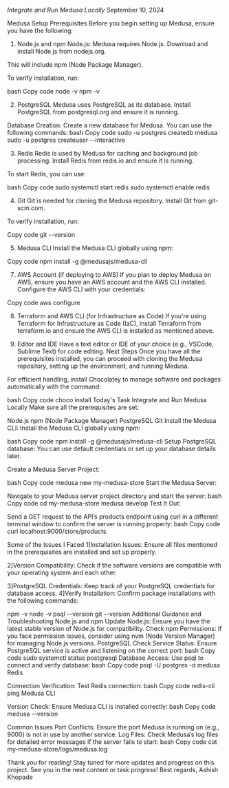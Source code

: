 *Integrate and Run Medusa Locally*
September 10, 2024

Medusa Setup
Prerequisites
Before you begin setting up Medusa, ensure you have the following:

1. Node.js and npm
Node.js: Medusa requires Node.js. Download and install Node.js from nodejs.org.

This will include npm (Node Package Manager).

To verify installation, run:

bash
Copy code
node -v
npm -v

2. PostgreSQL
Medusa uses PostgreSQL as its database. Install PostgreSQL from postgresql.org and ensure it is running.

Database Creation: Create a new database for Medusa. You can use the following commands:
bash
Copy code
sudo -u postgres createdb medusa
sudo -u postgres createuser --interactive


3. Redis
Redis is used by Medusa for caching and background job processing. Install Redis from redis.io and ensure it is running.

To start Redis, you can use:

bash
Copy code
sudo systemctl start redis
sudo systemctl enable redis


4. Git
Git is needed for cloning the Medusa repository. Install Git from git-scm.com.

To verify installation, run:


Copy code
git --version

5. Medusa CLI
Install the Medusa CLI globally using npm:

Copy code
npm install -g @medusajs/medusa-cli


7. AWS Account (if deploying to AWS)
If you plan to deploy Medusa on AWS, ensure you have an AWS account and the AWS CLI installed. Configure the AWS CLI with your credentials:

Copy code
aws configure

8. Terraform and AWS CLI (for Infrastructure as Code)
If you're using Terraform for Infrastructure as Code (IaC), install Terraform from terraform.io and ensure the AWS CLI is installed as mentioned above.


10. Editor and IDE
Have a text editor or IDE of your choice (e.g., VSCode, Sublime Text) for code editing.
Next Steps
Once you have all the prerequisites installed, you can proceed with cloning the Medusa repository, setting up the environment, and running Medusa.

For efficient handling, install Chocolatey to manage software and packages automatically with the command:

bash
Copy code
choco install <package-name>
Today's Task
Integrate and Run Medusa Locally
Make sure all the prerequisites are set:

Node.js
npm (Node Package Manager)
PostgreSQL
Git
Install the Medusa CLI: Install the Medusa CLI globally using npm:

bash
Copy code
npm install -g @medusajs/medusa-cli
Setup PostgreSQL database: You can use default credentials or set up your database details later.

Create a Medusa Server Project:

bash
Copy code
medusa new my-medusa-store
Start the Medusa Server:

Navigate to your Medusa server project directory and start the server:
bash
Copy code
cd my-medusa-store
medusa develop
Test It Out:

Send a GET request to the API’s products endpoint using curl in a different terminal window to confirm the server is running properly:
bash
Copy code
curl localhost:9000/store/products


Some of the Issues I Faced
1]Installation Issues: Ensure all files mentioned in the prerequisites are installed and set up properly.

2]Version Compatibility: Check if the software versions are compatible with your operating system and each other.

3]PostgreSQL Credentials: Keep track of your PostgreSQL credentials for database access.
4]Verify Installation: Confirm package installations with the following commands:



npm -v
node -v
psql --version
git --version
Additional Guidance and Troubleshooting
Node.js and npm
Update Node.js: Ensure you have the latest stable version of Node.js for compatibility.
Check npm Permissions: If you face permission issues, consider using nvm (Node Version Manager) for managing Node.js versions.
PostgreSQL
Check Service Status: Ensure PostgreSQL service is active and listening on the correct port:
bash
Copy code
sudo systemctl status postgresql
Database Access: Use psql to connect and verify database:
bash
Copy code
psql -U postgres -d medusa
Redis

Connection Verification: Test Redis connection:
bash
Copy code
redis-cli ping
Medusa CLI

Version Check: Ensure Medusa CLI is installed correctly:
bash
Copy code
medusa --version

Common Issues
Port Conflicts: Ensure the port Medusa is running on (e.g., 9000) is not in use by another service.
Log Files: Check Medusa’s log files for detailed error messages if the server fails to start:
bash
Copy code
cat my-medusa-store/logs/medusa.log


Thank you for reading! Stay tuned for more updates and progress on this project.
See you in the next content or task progress!
Best regards,
Ashish Khopade


  
